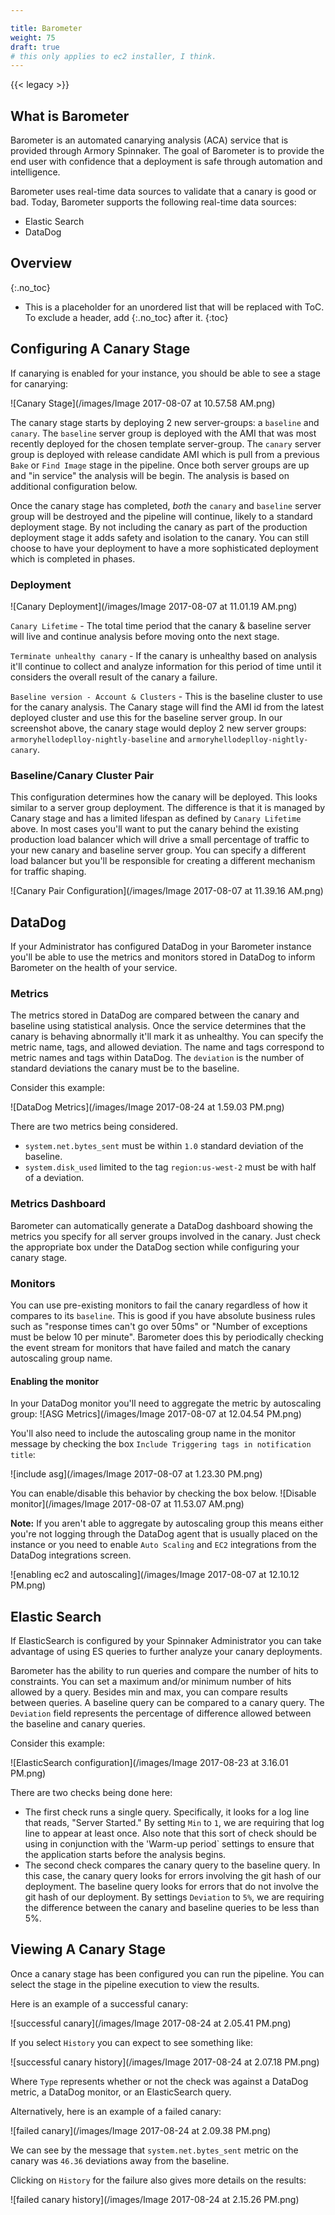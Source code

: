 ```yaml
---

title: Barometer
weight: 75
draft: true
# this only applies to ec2 installer, I think.
---
```


{{< legacy >}}

## What is Barometer

Barometer is an automated canarying analysis (ACA) service that is provided through Armory Spinnaker. The goal of Barometer is to provide the end user with confidence that a deployment is safe through automation and intelligence.

Barometer uses real-time data sources to validate that a canary is good or bad. Today, Barometer supports the following real-time data sources:

* Elastic Search
* DataDog

## Overview
{:.no_toc}
* This is a placeholder for an unordered list that will be replaced with ToC. To exclude a header, add {:.no_toc} after it.
{:toc}

## Configuring A Canary Stage

If canarying is enabled for your instance, you should be able to see a stage for canarying:

![Canary Stage](/images/Image 2017-08-07 at 10.57.58 AM.png)

The canary stage starts by deploying 2 new server-groups: a `baseline` and `canary`.   The `baseline` server group is deployed with the AMI that was most recently deployed for the chosen template server-group.  The `canary` server group is deployed with release candidate AMI which is pull from a previous `Bake` or `Find Image` stage in the pipeline.  Once both server groups are up and "in service" the analysis will be begin.  The analysis is based on additional configuration below.

Once the canary stage has completed, _both_ the `canary` and `baseline` server group will be destroyed and the pipeline will continue, likely to a standard deployment stage.  By not including the canary as part of the production deployment stage it adds safety and isolation to the canary.  You can still choose to have your deployment to have a more sophisticated deployment which is completed in phases. 

### Deployment

![Canary Deployment](/images/Image 2017-08-07 at 11.01.19 AM.png)

`Canary Lifetime` - The total time period that the canary & baseline server will live and continue analysis before moving onto the next stage.


`Terminate unhealthy canary` - If the canary is unhealthy based on analysis it'll continue to collect and analyze information for this period of time until it considers the overall result of the canary a failure.


`Baseline version - Account & Clusters` - This is the baseline cluster to use for the canary analysis.  The Canary stage will find the AMI id from the latest deployed cluster and use this for the baseline server group.  In our screenshot above, the canary stage would deploy 2 new server groups: `armoryhellodeplloy-nightly-baseline` and `armoryhellodeplloy-nightly-canary`.


### Baseline/Canary Cluster Pair

This configuration determines how the canary will be deployed.  This looks similar to a server group deployment. The difference is that it is managed by Canary stage and has a limited lifespan as defined by `Canary Lifetime` above.  In most cases you'll want to put the canary behind the existing production load balancer which will drive a small percentage of traffic to your new canary and baseline server group.  You can specify a different load balancer but you'll be responsible for creating a different mechanism for traffic shaping.  


![Canary Pair Configuration](/images/Image 2017-08-07 at 11.39.16 AM.png)

## DataDog

If your Administrator has configured DataDog in your Barometer instance you'll be able to use the metrics and monitors stored in DataDog to inform Barometer on the health of your service.

### Metrics

The metrics stored in DataDog are compared between the canary and baseline using statistical analysis. Once the service determines that the canary is behaving abnormally it'll mark it as unhealthy. You can specify the metric name, tags, and allowed deviation. The name and tags correspond to metric names and tags within DataDog. The `deviation` is the number of standard deviations the canary must be to the baseline.

Consider this example:

![DataDog Metrics](/images/Image 2017-08-24 at 1.59.03 PM.png)

There are two metrics being considered.
- `system.net.bytes_sent` must be within `1.0` standard deviation of the baseline.
- `system.disk_used` limited to the tag `region:us-west-2` must be with half of a deviation.

### Metrics Dashboard

Barometer can automatically generate a DataDog dashboard showing the metrics you specify for all server groups involved in the canary. Just check the appropriate box under the DataDog section while configuring your canary stage.

### Monitors

You can use pre-existing monitors to fail the canary regardless of how it compares to its `baseline`.  This is good if you have absolute business rules such as "response times can't go over 50ms" or "Number of exceptions must be below 10 per minute".  Barometer does this by periodically checking the event stream for monitors that have failed and match the canary autoscaling group name.

#### Enabling the monitor

In your DataDog monitor you'll need to aggregate the metric by autoscaling group:
![ASG Metrics](/images/Image 2017-08-07 at 12.04.54 PM.png)

You'll also need to include the autoscaling group name in the monitor message by checking the box `Include Triggering tags in notification title`:


![include asg](/images/Image 2017-08-07 at 1.23.30 PM.png)


You can enable/disable this behavior by checking the box below.
![Disable monitor](/images/Image 2017-08-07 at 11.53.07 AM.png)

**Note:** If you aren't able to aggregate by autoscaling group this means either you're not logging through the DataDog agent that is usually placed on the instance or you need to enable `Auto Scaling` and `EC2` integrations from the DataDog integrations screen.

![enabling ec2 and autoscaling](/images/Image 2017-08-07 at 12.10.12 PM.png)

## Elastic Search

If ElasticSearch is configured by your Spinnaker Administrator you can take advantage of using ES queries to further analyze your canary deployments.

Barometer has the ability to run queries and compare the number of hits to constraints. You can set a maximum and/or minimum number of hits allowed by a query. Besides min and max, you can compare results between queries. A baseline query can be compared to a canary query. The `Deviation` field represents the percentage of difference allowed between the baseline and canary queries.

Consider this example:

![ElasticSearch configuration](/images/Image 2017-08-23 at 3.16.01 PM.png)

There are two checks being done here:
- The first check runs a single query. Specifically, it looks for a log line that reads, "Server Started." By setting `Min` to `1`, we are requiring that log line to appear at least once. Also note that this sort of check should be using in conjunction with the 'Warm-up period` settings to ensure that the application starts before the analysis begins.
- The second check compares the canary query to the baseline query. In this case, the canary query looks for errors involving the git hash of our deployment. The baseline query looks for errors that do not involve the git hash of our deployment. By settings `Deviation` to `5%`, we are requiring the difference between the canary and baseline queries to be less than 5%.


## Viewing A Canary Stage

Once a canary stage has been configured you can run the pipeline. You can select the stage in the pipeline execution to view the results.

Here is an example of a successful canary:

![successful canary](/images/Image 2017-08-24 at 2.05.41 PM.png)

If you select `History` you can expect to see something like:

![successful canary history](/images/Image 2017-08-24 at 2.07.18 PM.png)

Where `Type` represents whether or not the check was against a DataDog metric, a DataDog monitor, or an ElasticSearch query.

Alternatively, here is an example of a failed canary:

![failed canary](/images/Image 2017-08-24 at 2.09.38 PM.png)

We can see by the message that `system.net.bytes_sent` metric on the canary was `46.36` deviations away from the baseline.

Clicking on `History` for the failure also gives more details on the results:

![failed canary history](/images/Image 2017-08-24 at 2.15.26 PM.png)
